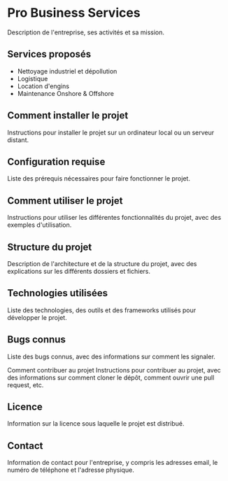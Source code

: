 # Pro Business Services

Description de l'entreprise, ses activités et sa mission.

## Services proposés

- Nettoyage industriel et dépollution
- Logistique
- Location d'engins
- Maintenance Onshore & Offshore

## Comment installer le projet

Instructions pour installer le projet sur un ordinateur local ou un serveur distant.

## Configuration requise

Liste des prérequis nécessaires pour faire fonctionner le projet.

## Comment utiliser le projet

Instructions pour utiliser les différentes fonctionnalités du projet, avec des exemples d'utilisation.

## Structure du projet

Description de l'architecture et de la structure du projet, avec des explications sur les différents dossiers et fichiers.

## Technologies utilisées

Liste des technologies, des outils et des frameworks utilisés pour développer le projet.

## Bugs connus

Liste des bugs connus, avec des informations sur comment les signaler.

Comment contribuer au projet
Instructions pour contribuer au projet, avec des informations sur comment cloner le dépôt, comment ouvrir une pull request, etc.

## Licence

Information sur la licence sous laquelle le projet est distribué.

## Contact

Information de contact pour l'entreprise, y compris les adresses email, le numéro de téléphone et l'adresse physique.
